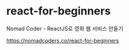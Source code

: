 # react-for-beginners
Nomad Coder - ReactJS로 영화 웹 서비스 만들기

https://nomadcoders.co/react-for-beginners
